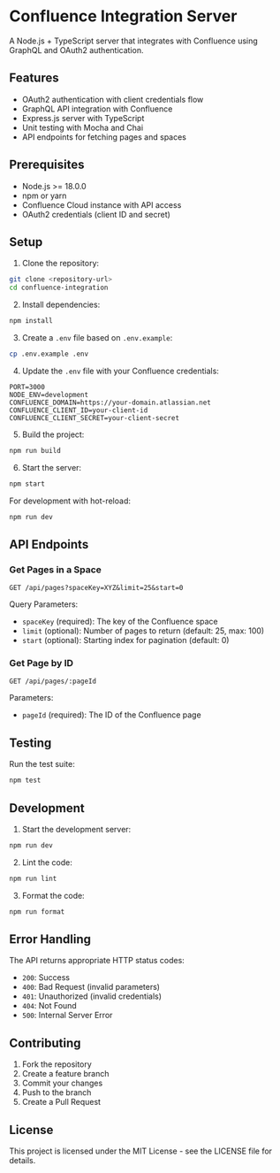 # Confluence Integration Server

A Node.js + TypeScript server that integrates with Confluence using GraphQL and OAuth2 authentication.

## Features

- OAuth2 authentication with client credentials flow
- GraphQL API integration with Confluence
- Express.js server with TypeScript
- Unit testing with Mocha and Chai
- API endpoints for fetching pages and spaces

## Prerequisites

- Node.js >= 18.0.0
- npm or yarn
- Confluence Cloud instance with API access
- OAuth2 credentials (client ID and secret)

## Setup

1. Clone the repository:
```bash
git clone <repository-url>
cd confluence-integration
```

2. Install dependencies:
```bash
npm install
```

3. Create a `.env` file based on `.env.example`:
```bash
cp .env.example .env
```

4. Update the `.env` file with your Confluence credentials:
```env
PORT=3000
NODE_ENV=development
CONFLUENCE_DOMAIN=https://your-domain.atlassian.net
CONFLUENCE_CLIENT_ID=your-client-id
CONFLUENCE_CLIENT_SECRET=your-client-secret
```

5. Build the project:
```bash
npm run build
```

6. Start the server:
```bash
npm start
```

For development with hot-reload:
```bash
npm run dev
```

## API Endpoints

### Get Pages in a Space
```http
GET /api/pages?spaceKey=XYZ&limit=25&start=0
```

Query Parameters:
- `spaceKey` (required): The key of the Confluence space
- `limit` (optional): Number of pages to return (default: 25, max: 100)
- `start` (optional): Starting index for pagination (default: 0)

### Get Page by ID
```http
GET /api/pages/:pageId
```

Parameters:
- `pageId` (required): The ID of the Confluence page

## Testing

Run the test suite:
```bash
npm test
```

## Development

1. Start the development server:
```bash
npm run dev
```

2. Lint the code:
```bash
npm run lint
```

3. Format the code:
```bash
npm run format
```

## Error Handling

The API returns appropriate HTTP status codes:
- `200`: Success
- `400`: Bad Request (invalid parameters)
- `401`: Unauthorized (invalid credentials)
- `404`: Not Found
- `500`: Internal Server Error

## Contributing

1. Fork the repository
2. Create a feature branch
3. Commit your changes
4. Push to the branch
5. Create a Pull Request

## License

This project is licensed under the MIT License - see the LICENSE file for details. 